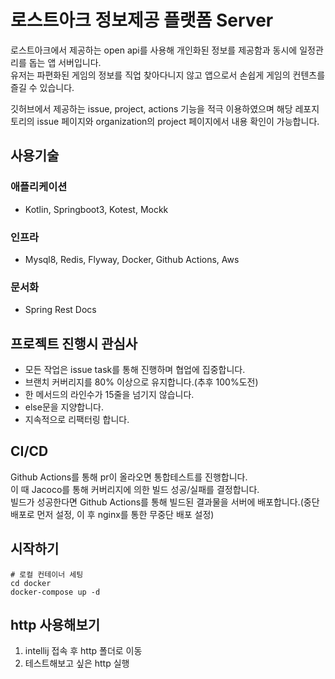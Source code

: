 # 로스트아크 정보제공 플랫폼 Server
로스트아크에서 제공하는 open api를 사용해 개인화된 정보를 제공함과 동시에 일정관리를 돕는 앱 서버입니다.<br>
유저는 파편화된 게임의 정보를 직업 찾아다니지 않고 앱으로서 손쉽게 게임의 컨텐츠를 즐길 수 있습니다.

깃허브에서 제공하는 issue, project, actions 기능을 적극 이용하였으며 해당 레포지토리의 issue 페이지와 organization의 project 페이지에서 내용 확인이 가능합니다.

## 사용기술
### 애플리케이션
- Kotlin, Springboot3, Kotest, Mockk
### 인프라
- Mysql8, Redis, Flyway, Docker, Github Actions, Aws
### 문서화
- Spring Rest Docs
## 프로젝트 진행시 관심사
- 모든 작업은 issue task를 통해 진행하며 협업에 집중합니다.
- 브랜치 커버리지를 80% 이상으로 유지합니다.(추후 100%도전)
- 한 메서드의 라인수가 15줄을 넘기지 않습니다.
- else문을 지양합니다.
- 지속적으로 리팩터링 합니다.

## CI/CD
Github Actions를 통해 pr이 올라오면 통합테스트를 진행합니다.<br>
이 때 Jacoco를 통해 커버리지에 의한 빌드 성공/실패를 결정합니다.<br>
빌드가 성공한다면 Github Actions를 통해 빌드된 결과물을 서버에 배포합니다.(중단배포로 먼저 설정, 이 후 nginx를 통한 무중단 배포 설정)

## 시작하기
```shell
# 로컬 컨테이너 세팅
cd docker
docker-compose up -d
```

## http 사용해보기
1. intellij 접속 후 http 폴더로 이동
2. 테스트해보고 싶은 http 실행



